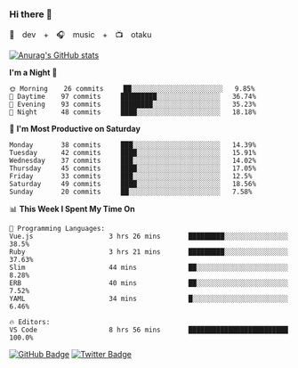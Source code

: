### Hi there 👋

🚀　dev　+　🎧　music　+　📺　otaku


[![Anurag's GitHub stats](https://github-readme-stats.vercel.app/api?username=koheitasaka&count_private=true&show_icons=true&theme=monokai)](https://github.com/koheitasaka/github-readme-stats)

<!--START_SECTION:waka-->
**I'm a Night 🦉** 

```text
🌞 Morning    26 commits     ██░░░░░░░░░░░░░░░░░░░░░░░   9.85% 
🌆 Daytime    97 commits     █████████░░░░░░░░░░░░░░░░   36.74% 
🌃 Evening    93 commits     ████████░░░░░░░░░░░░░░░░░   35.23% 
🌙 Night      48 commits     ████░░░░░░░░░░░░░░░░░░░░░   18.18%

```
📅 **I'm Most Productive on Saturday** 

```text
Monday       38 commits     ███░░░░░░░░░░░░░░░░░░░░░░   14.39% 
Tuesday      42 commits     ████░░░░░░░░░░░░░░░░░░░░░   15.91% 
Wednesday    37 commits     ███░░░░░░░░░░░░░░░░░░░░░░   14.02% 
Thursday     45 commits     ████░░░░░░░░░░░░░░░░░░░░░   17.05% 
Friday       33 commits     ███░░░░░░░░░░░░░░░░░░░░░░   12.5% 
Saturday     49 commits     ████░░░░░░░░░░░░░░░░░░░░░   18.56% 
Sunday       20 commits     ██░░░░░░░░░░░░░░░░░░░░░░░   7.58%

```


📊 **This Week I Spent My Time On** 

```text
💬 Programming Languages: 
Vue.js                   3 hrs 26 mins       █████████░░░░░░░░░░░░░░░░   38.5% 
Ruby                     3 hrs 21 mins       █████████░░░░░░░░░░░░░░░░   37.63% 
Slim                     44 mins             ██░░░░░░░░░░░░░░░░░░░░░░░   8.28% 
ERB                      40 mins             ██░░░░░░░░░░░░░░░░░░░░░░░   7.52% 
YAML                     34 mins             █░░░░░░░░░░░░░░░░░░░░░░░░   6.46%

🔥 Editors: 
VS Code                  8 hrs 56 mins       █████████████████████████   100.0%

```


<!--END_SECTION:waka-->

[![GitHub Badge](https://img.shields.io/badge/GitHub-100000?style=for-the-badge&logo=github&logoColor=white)](https://github.com/koheitasaka)
[![Twitter Badge](https://img.shields.io/badge/Twitter-1DA1F2?style=for-the-badge&logo=twitter&logoColor=white)](https://twitter.com/sleep_asleep_)

